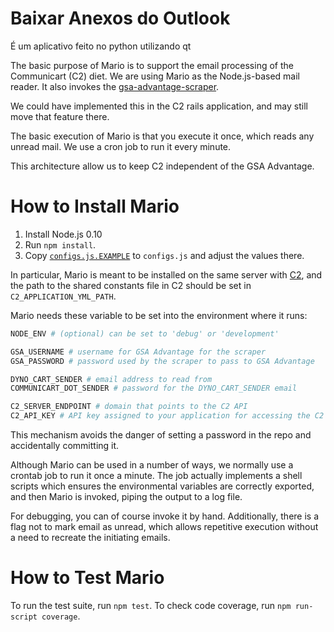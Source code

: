 Baixar Anexos do Outlook
=====

É um aplicativo feito no python utilizando qt







The basic purpose of Mario is to support the email processing of the
Communicart (C2) diet.  We are using Mario as the Node.js-based mail
reader.  It also invokes the [gsa-advantage-scraper](https://github.com/18F/gsa-advantage-scrape).

We could have implemented this in the C2 rails application, and may
still move that feature there.

The basic execution of Mario is that you execute it once, which reads
any unread mail.  We use a cron job to run it every minute.

This architecture allow us to keep C2 independent of the GSA
Advantage.

How to Install Mario
===================

1. Install Node.js 0.10
1. Run `npm install`.
1. Copy [`configs.js.EXAMPLE`](configs.js.EXAMPLE) to `configs.js` and adjust the values
there.

In particular, Mario is meant to be installed on the same server with
[C2](https://github.com/18F/C2), and the path to the shared constants file in C2 should be set in
`C2_APPLICATION_YML_PATH`.

Mario needs these variable to be set into the environment where
it runs:

```bash
NODE_ENV # (optional) can be set to 'debug' or 'development'

GSA_USERNAME # username for GSA Advantage for the scraper
GSA_PASSWORD # password used by the scraper to pass to GSA Advantage

DYNO_CART_SENDER # email address to read from
COMMUNICART_DOT_SENDER # password for the DYNO_CART_SENDER email

C2_SERVER_ENDPOINT # domain that points to the C2 API
C2_API_KEY # API key assigned to your application for accessing the C2 API. To request a key, please contact <communicart-info@gsa.gov>
```

This mechanism avoids the danger of setting a password in the repo and
accidentally committing it.

Although Mario can be used in a number of ways, we normally use a
crontab job to run it once a minute.  The job actually implements a
shell scripts which ensures the environmental variables are correctly
exported, and then Mario is invoked, piping the output to a log file.

For debugging, you can of course invoke it by hand.  Additionally,
there is a flag not to mark email as unread, which allows repetitive
execution without a need to recreate the initiating emails.


How to Test Mario
=======

To run the test suite, run `npm test`. To check code coverage, run `npm run-script coverage`.
